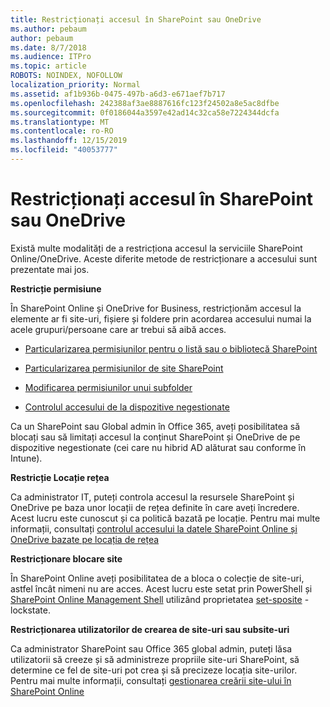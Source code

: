 ```yaml
---
title: Restricționați accesul în SharePoint sau OneDrive
ms.author: pebaum
author: pebaum
ms.date: 8/7/2018
ms.audience: ITPro
ms.topic: article
ROBOTS: NOINDEX, NOFOLLOW
localization_priority: Normal
ms.assetid: af1b936b-0475-497b-a6d3-e671aef7b717
ms.openlocfilehash: 242388af3ae8887616fc123f24502a8e5ac8dfbe
ms.sourcegitcommit: 0f0186044a3597e42ad14c32ca58e7224344dcfa
ms.translationtype: MT
ms.contentlocale: ro-RO
ms.lasthandoff: 12/15/2019
ms.locfileid: "40053777"
---
```

# <a name="restrict-access-in-sharepoint-or-onedrive"></a>Restricționați accesul în SharePoint sau OneDrive

Există multe modalități de a restricționa accesul la serviciile SharePoint Online/OneDrive. Aceste diferite metode de restricționare a accesului sunt prezentate mai jos. 

**Restricție permisiune**

În SharePoint Online și OneDrive for Business, restricționăm accesul la elemente ar fi site-uri, fișiere și foldere prin acordarea accesului numai la acele grupuri/persoane care ar trebui să aibă acces.

- [Particularizarea permisiunilor pentru o listă sau o bibliotecă SharePoint](https://support.office.com/article/Customize-permissions-for-a-SharePoint-list-or-library-02d770f3-59eb-4910-a608-5f84cc297782)

- [Particularizarea permisiunilor de site SharePoint](https://docs.microsoft.com/sharepoint/customize-sharepoint-site-permissions)

- [Modificarea permisiunilor unui subfolder](https://support.office.com/article/Change-the-permissions-on-a-subfolder-5427BD7C-F20A-4F75-8CF2-5359DD45A1A6)

- [Controlul accesului de la dispozitive negestionate](https://docs.microsoft.com/sharepoint/control-access-from-unmanaged-devices)

Ca un SharePoint sau Global admin în Office 365, aveți posibilitatea să blocați sau să limitați accesul la conținut SharePoint și OneDrive de pe dispozitive negestionate (cei care nu hibrid AD alăturat sau conforme în Intune).

**Restricție Locație rețea**

Ca administrator IT, puteți controla accesul la resursele SharePoint și OneDrive pe baza unor locații de rețea definite în care aveți încredere. Acest lucru este cunoscut și ca politică bazată pe locație. Pentru mai multe informații, consultați [controlul accesului la datele SharePoint Online și OneDrive bazate pe locația de rețea](https://docs.microsoft.com/sharepoint/control-access-based-on-network-location)

**Restricționare blocare site** 

În SharePoint Online aveți posibilitatea de a bloca o colecție de site-uri, astfel încât nimeni nu are acces. Acest lucru este setat prin PowerShell și [SharePoint Online Management Shell](https://docs.microsoft.com/powershell/sharepoint/sharepoint-online/connect-sharepoint-online?view=sharepoint-ps) utilizând proprietatea [set-sposite](https://docs.microsoft.com/powershell/module/sharepoint-online/set-sposite?view=sharepoint-ps) -lockstate.

**Restricționarea utilizatorilor de crearea de site-uri sau subsite-uri**

Ca administrator SharePoint sau Office 365 global admin, puteți lăsa utilizatorii să creeze și să administreze propriile site-uri SharePoint, să determine ce fel de site-uri pot crea și să precizeze locația site-urilor. Pentru mai multe informații, consultați [gestionarea creării site-ului în SharePoint Online](https://docs.microsoft.com/sharepoint/manage-site-creation)

